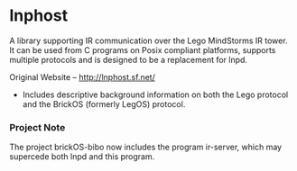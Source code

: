 # lnphost
 A library supporting IR communication over the Lego MindStorms IR tower. It can be used from C programs on Posix compliant platforms, supports multiple protocols and is designed to be a replacement for lnpd.

Original Website – http://lnphost.sf.net/
* Includes descriptive background information on both the Lego protocol and the BrickOS (formerly LegOS) protocol.

### Project Note
The project brickOS-bibo now includes the program ir-server, which may supercede both lnpd and this program.
